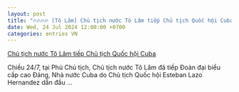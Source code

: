 ```yaml
---
layout: post
title: "🔥🔥🔥🔥 [Tô Lâm] Chủ tịch nước Tô Lâm tiếp Chủ tịch Quốc hội Cuba"
date: Wed, 24 Jul 2024 12:00:00 +0700
categories: entries VN
---
```

[Chủ tịch nước Tô Lâm tiếp Chủ tịch Quốc hội Cuba](https://baochinhphu.vn/chu-tich-nuoc-to-lam-tiep-chu-tich-quoc-hoi-cuba-102240724222649285.htm)

Chiều 24/7, tại Phủ Chủ tịch, Chủ tịch nước Tô Lâm đã tiếp Đoàn đại biểu cấp cao Đảng, Nhà nước Cuba do Chủ tịch Quốc hội Esteban Lazo Hernandez dẫn đầu ...

